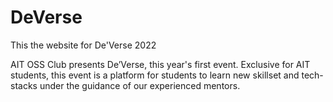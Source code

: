 # DeVerse
This the website for De'Verse 2022

AIT OSS Club presents De’Verse, this year's first event.
Exclusive for AIT students, this event is a platform for students to learn new skillset and tech-stacks under the guidance of our experienced mentors.

